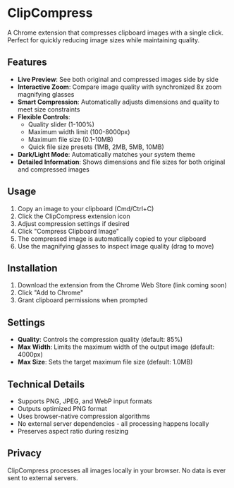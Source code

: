 # ClipCompress

A Chrome extension that compresses clipboard images with a single click. Perfect for quickly reducing image sizes while maintaining quality.

## Features

- **Live Preview**: See both original and compressed images side by side
- **Interactive Zoom**: Compare image quality with synchronized 8x zoom magnifying glasses
- **Smart Compression**: Automatically adjusts dimensions and quality to meet size constraints
- **Flexible Controls**:
  - Quality slider (1-100%)
  - Maximum width limit (100-8000px)
  - Maximum file size (0.1-10MB)
  - Quick file size presets (1MB, 2MB, 5MB, 10MB)
- **Dark/Light Mode**: Automatically matches your system theme
- **Detailed Information**: Shows dimensions and file sizes for both original and compressed images

## Usage

1. Copy an image to your clipboard (Cmd/Ctrl+C)
2. Click the ClipCompress extension icon
3. Adjust compression settings if desired
4. Click "Compress Clipboard Image"
5. The compressed image is automatically copied to your clipboard
6. Use the magnifying glasses to inspect image quality (drag to move)

## Installation

1. Download the extension from the Chrome Web Store (link coming soon)
2. Click "Add to Chrome"
3. Grant clipboard permissions when prompted

## Settings

- **Quality**: Controls the compression quality (default: 85%)
- **Max Width**: Limits the maximum width of the output image (default: 4000px)
- **Max Size**: Sets the target maximum file size (default: 1.0MB)

## Technical Details

- Supports PNG, JPEG, and WebP input formats
- Outputs optimized PNG format
- Uses browser-native compression algorithms
- No external server dependencies - all processing happens locally
- Preserves aspect ratio during resizing

## Privacy

ClipCompress processes all images locally in your browser. No data is ever sent to external servers.
